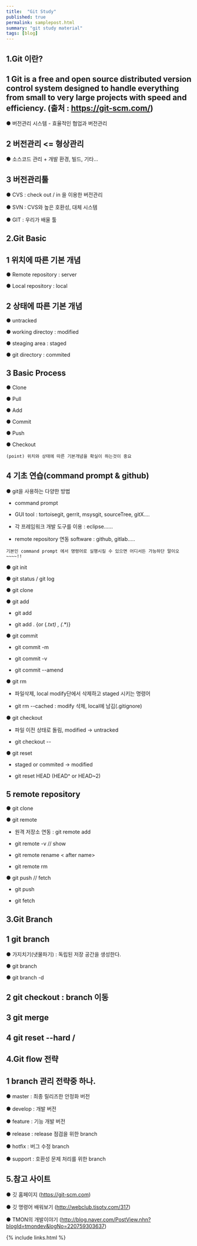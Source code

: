 ```yaml
---
title:  "Git Study"
published: true
permalink: samplepost.html
summary: "git study material"
tags: [blog]
---
```


1.Git 이란?
------------------------

 ## 1 Git is a free and open source distributed version control system designed to handle everything from small to very large projects with speed and efficiency. (출처 : https://git-scm.com/)

 ● 버전관리 시스템 - 효율적인 협업과 버전관리


 ## 2 버전관리 <= 형상관리

 ● 소스코드 관리 + 개발 환경, 빌드, 기타...


 ## 3 버전관리툴

 ● CVS : check out / in 을 이용한 버전관리

 ● SVN : CVS와 높은 호환성, 대체 시스템

 ● GIT : 우리가 배울 툴

2.Git Basic
------------------------

 ## 1 위치에 따른 기본 개념

 ● Remote repository : server

 ● Local repository : local
	

 ## 2 상태에 따른 기본 개념

 ● untracked

 ● working directoy : modified

 ● steaging area : staged

 ● git directory : commited
	
 ## 3 Basic Process

 ● Clone

 ● Pull

 ● Add

 ● Commit

 ● Push

 ● Checkout

	(point) 위치와 상태에 따른 기본개념을 확실이 하는것이 중요
	
 ## 4 기초 연습(command prompt & github)
   
 ● git을 사용하는 다양한 방법
   
   - command prompt
   
   - GUI tool : tortoisegit, gerrit, msysgit, sourceTree, gitX....

   - 각 프레임워크 개발 도구를 이용 : eclipse......

   - remote repository 연동 software : github, gitlab.....

	기본인 command prompt 에서 명령어로 실행시킬 수 있으면 어디서든 가능하단 말이오~~~~!!

 ● git init

 ● git status / git log

 ● git clone

 ● git add

   - git add <file name>

   - git add . {or (*.txt) , (*.*)} 

 ● git commit

   - git commit -m <commit message>

   - git commit -v

   - git commit --amend

 ● git rm

   - 파일삭제, local modify단에서 삭제하고 staged 시키는 명령어

   - git rm --cached <file name> : modify 삭제, local에 남김(.gitignore) 

 ● git checkout

   - 파일 이전 상태로 돌림, modified → untracked

   - git checkout -- <file name> 

 ● git reset

   - staged or commited → modified

   - git reset HEAD <file name> (HEAD^ or HEAD~2)

 ## 5 remote repository
 
 ● git clone <url>

 ● git remote

   - 원격 저장소 연동 : git remote add <remote repository name> <url>

   - git remote -v // show <remote repository name>

   - git remote rename <before name> < after name>

   - git remote rm <remote repository name>

 ● git push // fetch

   - git push <remote repository name> <branch name>

   - git fetch <branch name>

3.Git Branch
------------------------

 ## 1 git branch

 ● 가지치기(냇물파기) : 독립된 저장 공간을 생성한다. 

 ● git branch <branch name>

 ● git branch -d <branch name>

 ## 2 git checkout <branch name> : branch 이동

 ## 3 git merge <branch name>

 ## 4 git reset --hard <remote name>/<branch name>

4.Git flow 전략
------------------------

 ## 1 branch 관리 전략중 하나.

 ● master : 최종 릴리즈한 안정화 버전

 ● develop : 개발 버전

 ● feature : 기능 개발 버전

 ● release : release 점검을 위한 branch

 ● hotfix : 버그 수정 branch

 ● support : 호환성 문제 처리를 위한 branch

5.참고 사이트
------------------------

 ● 깃 홈페이지 (https://git-scm.com)

 ● 깃 명령어 배워보기 (http://webclub.tisoty.com/317)

 ● TMON의 개발이야기 (http://blog.naver.com/PostView.nhn?blogId=tmondev&logNo=220759303637)

{% include links.html %}

